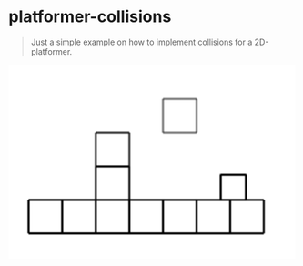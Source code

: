 # platformer-collisions
> Just a simple example on how to implement collisions for a
> 2D-platformer.

![collision.png](collision.png)
